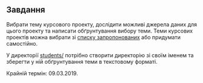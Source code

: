 ## Завдання

Вибрати тему курсового проекту, дослідити можливі джерела даних для цього проекту та написати обґрунтування вибору теми. Теми курсових проектів можна вибрати зі [списку запропонованих](../course-project.md) або придумати самостійно.

У директорії [students/](../students/) потрібно створити директорію зі своїм іменем та зберегти у ній обґрунтування теми в текстовому форматі.

Крайній термін: 09.03.2019.

